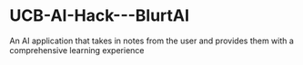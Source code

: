 # UCB-AI-Hack---BlurtAI
An AI application that takes in notes from the user and provides them with a comprehensive learning experience
